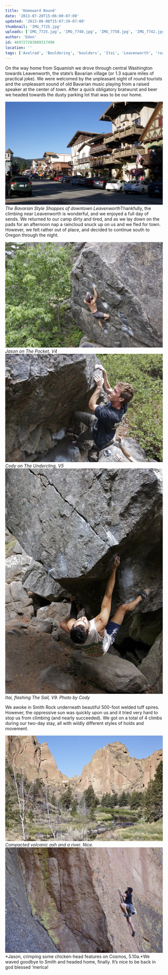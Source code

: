 ```yaml
---
title: 'Homeward Bound'
date: '2013-07-20T15:06:00-07:00'
updated: '2013-08-08T15:07:39-07:00'
thumbnail: 'IMG_7725.jpg'
uploads: ['IMG_7725.jpg', 'IMG_7748.jpg', 'IMG_7758.jpg', 'IMG_7742.jpg', 'IMG_7790.jpg', 'IMG_7824.jpg']
author: 'Eden'
id: 469727283989317490
location: ''
tags: ['Axelrad', 'Bouldering', 'boulders', 'Itai', 'Leavenworth', 'road trip', 'Rock', 'Smith']
---
```


On the way home from Squamish we drove through central Washington towards Leavenworth, the state’s Bavarian village (or 1.3 square miles of practical joke). We were welcomed by the unpleasant sight of round tourists and the unpleasant sound of old Bavarian music playing from a raised speaker at the center of town. After a quick obligatory bratwurst and beer we headed towards the dusty parking lot that was to be our home. 

![image alt](uploads/IMG_7725.jpg)*The Bavarian Style Shoppes of downtown Leavenworth*Thankfully, the climbing near Leavenworth is wonderful, and we enjoyed a full day of sends. We returned to our camp dirty and tired, and as we lay down on the pads for an afternoon nap a raincloud snuck up on us and we fled for town. However, we felt rather out of place, and decided to continue south to Oregon through the night.

![image alt](uploads/IMG_7748.jpg)*Jason on The Pocket, V4*![image alt](uploads/IMG_7758.jpg)*Cody on The Undercling, V5*![image alt](uploads/IMG_7742.jpg)*Itai, flashing The Sail, V9. Photo by Cody*

We awoke in Smith Rock underneath beautiful 500-foot welded tuff spires. However, the oppressive sun was quickly upon us and it tried very hard to stop us from climbing (and nearly succeeded). We got on a total of 4 climbs during our two-day stay, all with wildly different styles of holds and movement. 

![image alt](uploads/IMG_7790.jpg)*Compacted volcanic ash and a river. Nice.*![image alt](uploads/IMG_7824.jpg)*Jason, crimping some chicken-head features on Cosmos, 5.10a.*We waved goodbye to Smith and headed home, finally. It’s nice to be back in god blessed ‘merica!


